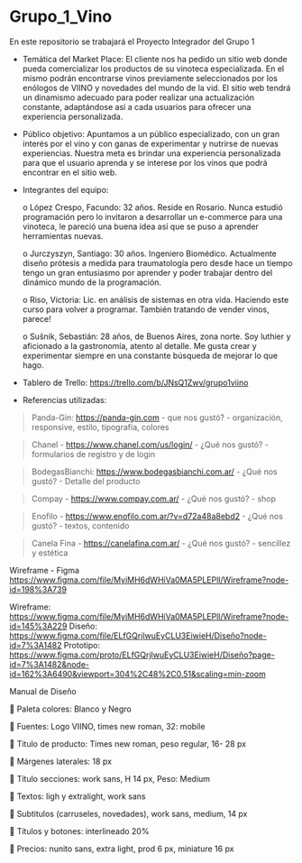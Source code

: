 # Grupo_1_Vino
En este repositorio se trabajará el Proyecto Integrador del Grupo 1
* Temática del Market Place: 
El cliente nos ha pedido un sitio web donde pueda comercializar los productos de su vinoteca especializada. En el mismo podrán encontrarse vinos previamente seleccionados por los enólogos de VIINO y novedades del mundo de la vid. El sitio web tendrá un dinamismo adecuado para poder
realizar una actualización constante, adaptándose así a cada usuarios para ofrecer una experiencia personalizada.

* Público objetivo: Apuntamos a un público especializado, con un gran interés por el vino y con ganas de experimentar y nutrirse de nuevas experiencias. Nuestra meta es brindar una experiencia personalizada para que el usuario aprenda y se interese por los vinos que podrá encontrar en el sitio web.

* Integrantes del equipo:

    o	López Crespo, Facundo: 32 años. Reside en Rosario. Nunca estudió programación pero lo invitaron a desarrollar un e-commerce para una vinoteca, le pareció una buena idea así que se puso a aprender herramientas nuevas.    
    
    o	Jurczyszyn, Santiago: 30 años. Ingeniero Biomédico. Actualmente diseño prótesis a medida para traumatología pero desde hace un tiempo tengo un gran entusiasmo por aprender y poder trabajar dentro del dinámico mundo de la programación.

    o	Riso, Victoria: Lic. en análisis de sistemas en otra vida. Haciendo este curso para volver a programar. También tratando de vender vinos, parece! 
    
    o	Sušnik, Sebastián: 28 años, de Buenos Aires, zona norte. Soy luthier y aficionado a la gastronomía, atento al detalle. Me gusta crear y experimentar siempre en una constante búsqueda de mejorar lo que hago.   

* Tablero de Trello: 
    https://trello.com/b/JNsQ1Zwv/grupo1viino

* Referencias utilizadas:

> Panda-Gin: https://panda-gin.com - que nos gustó? - organización, responsive, estilo, tipografia, colores

> Chanel - https://www.chanel.com/us/login/ - ¿Qué nos gustó? - formularios de registro y de login
 
> BodegasBianchi: https://www.bodegasbianchi.com.ar/ - ¿Qué nos gustó? - Detalle del producto

> Compay - https://www.compay.com.ar/ - ¿Qué nos gustó? -  shop

> Enofilo - https://www.enofilo.com.ar/?v=d72a48a8ebd2 - ¿Qué nos gustó? - textos, contenido
 
> Canela Fina -  https://canelafina.com.ar/ - ¿Qué nos gustó? - sencillez y estética

Wireframe - Figma https://www.figma.com/file/MyiMH6dWHiVa0MA5PLEPll/Wireframe?node-id=198%3A739

Wireframe:
https://www.figma.com/file/MyiMH6dWHiVa0MA5PLEPll/Wireframe?node-id=145%3A229
Diseño:
https://www.figma.com/file/ELfGQrjlwuEyCLU3EiwieH/Diseño?node-id=7%3A1482
Prototipo:
https://www.figma.com/proto/ELfGQrjlwuEyCLU3EiwieH/Diseño?page-id=7%3A1482&node-id=162%3A6490&viewport=304%2C48%2C0.51&scaling=min-zoom


Manual de Diseño

	Paleta colores: Blanco y Negro

	Fuentes: Logo VIINO, times new roman, 32: mobile

	Titulo de producto: Times new roman, peso regular, 16- 28 px

	Márgenes laterales: 18 px

	Título secciones: work sans, H 14 px, Peso: Medium

	Textos: ligh y extralight, work sans

	Subtitulos (carruseles, novedades), work sans, medium, 14 px

	Títulos y botones: interlineado 20%

	Precios: nunito sans, extra light, prod 6 px, miniature 16 px

